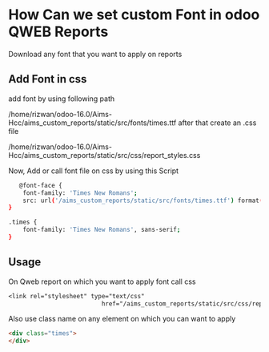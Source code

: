 # How Can we set custom Font in odoo QWEB Reports

Download any font that you want to apply on reports

## Add Font in css

add font by using following path

/home/rizwan/odoo-16.0/Aims-Hcc/aims_custom_reports/static/src/fonts/times.ttf
after that create an .css file

/home/rizwan/odoo-16.0/Aims-Hcc/aims_custom_reports/static/src/css/report_styles.css

Now, Add or call font file on css by using this Script
```bash
   @font-face {
    font-family: 'Times New Romans';
    src: url('/aims_custom_reports/static/src/fonts/times.ttf') format('truetype');
}

.times {
    font-family: 'Times New Romans', sans-serif;
}

```

## Usage
On Qweb report on which you want to apply font call css

```css
<link rel="stylesheet" type="text/css"
                          href="/aims_custom_reports/static/src/css/report_styles.css"/>
```
Also use class name on any element on which you can want to apply

```html
<div class="times">
</div>
```
